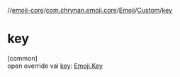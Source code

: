 //[emoji-core](../../../../index.md)/[com.chrynan.emoji.core](../../index.md)/[Emoji](../index.md)/[Custom](index.md)/[key](key.md)

# key

[common]\
open override val [key](key.md): [Emoji.Key](../-key/index.md)
